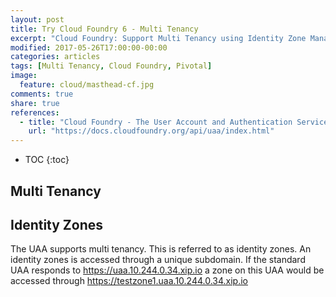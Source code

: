 ```yaml
---
layout: post
title: Try Cloud Foundry 6 - Multi Tenancy
excerpt: "Cloud Foundry: Support Multi Tenancy using Identity Zone Management APIs of UAA"
modified: 2017-05-26T17:00:00-00:00
categories: articles
tags: [Multi Tenancy, Cloud Foundry, Pivotal]
image:
  feature: cloud/masthead-cf.jpg
comments: true
share: true
references:
  - title: "Cloud Foundry - The User Account and Authentication Service (UAA)"
    url: "https://docs.cloudfoundry.org/api/uaa/index.html"
---
```


* TOC
{:toc}

## Multi Tenancy

## Identity Zones

The UAA supports multi tenancy. This is referred to as identity zones. An identity zones is accessed through a unique subdomain. If the standard UAA responds to https://uaa.10.244.0.34.xip.io a zone on this UAA would be accessed through https://testzone1.uaa.10.244.0.34.xip.io





[SCIM]:http://www.simplecloud.info/

